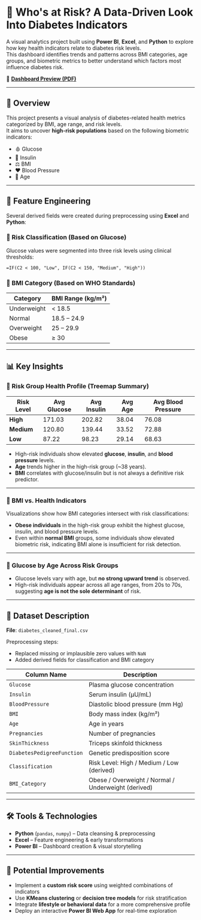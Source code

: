 # 🧠 Who's at Risk? A Data-Driven Look Into Diabetes Indicators

A visual analytics project built using **Power BI**, **Excel**, and **Python** to explore how key health indicators relate to diabetes risk levels.  
This dashboard identifies trends and patterns across BMI categories, age groups, and biometric metrics to better understand which factors most influence diabetes risk.

📄 **[Dashboard Preview (PDF)](Project02.pdf)**

---

## 📌 Overview

This project presents a visual analysis of diabetes-related health metrics categorized by BMI, age range, and risk levels.  
It aims to uncover **high-risk populations** based on the following biometric indicators:

- 🩸 Glucose  
- 💉 Insulin  
- ⚖️ BMI  
- ❤️ Blood Pressure  
- 🧓 Age  

---

## 🧪 Feature Engineering

Several derived fields were created during preprocessing using **Excel** and **Python**:

### 🔹 Risk Classification (Based on Glucose)

Glucose values were segmented into three risk levels using clinical thresholds:

```excel
=IF(C2 < 100, "Low", IF(C2 < 150, "Medium", "High"))
```

### 🔹 BMI Category (Based on WHO Standards)

| Category      | BMI Range (kg/m²) |
|---------------|-------------------|
| Underweight   | < 18.5            |
| Normal        | 18.5 – 24.9       |
| Overweight    | 25 – 29.9         |
| Obese         | ≥ 30              |

---

## 📊 Key Insights

### 📍 Risk Group Health Profile (Treemap Summary)

| Risk Level | Avg Glucose | Avg Insulin | Avg Age | Avg Blood Pressure |
|------------|-------------|-------------|---------|--------------------|
| **High**   | 171.03      | 202.82      | 38.04   | 76.08              |
| **Medium** | 120.80      | 139.44      | 33.52   | 72.88              |
| **Low**    | 87.22       | 98.23       | 29.14   | 68.63              |

- High-risk individuals show elevated **glucose**, **insulin**, and **blood pressure** levels.
- **Age** trends higher in the high-risk group (~38 years).
- **BMI** correlates with glucose/insulin but is not always a definitive risk predictor.

---

### 📍 BMI vs. Health Indicators

Visualizations show how BMI categories intersect with risk classifications:

- **Obese individuals** in the high-risk group exhibit the highest glucose, insulin, and blood pressure levels.
- Even within **normal BMI** groups, some individuals show elevated biometric risk, indicating BMI alone is insufficient for risk detection.

---

### 📍 Glucose by Age Across Risk Groups

- Glucose levels vary with age, but **no strong upward trend** is observed.
- High-risk individuals appear across all age ranges, from 20s to 70s, suggesting **age is not the sole determinant** of risk.

---

## 📁 Dataset Description

**File**: `diabetes_cleaned_final.csv`

Preprocessing steps:
- Replaced missing or implausible zero values with `NaN`
- Added derived fields for classification and BMI category

| Column Name              | Description                                       |
|--------------------------|---------------------------------------------------|
| `Glucose`                | Plasma glucose concentration                      |
| `Insulin`                | Serum insulin (μU/mL)                             |
| `BloodPressure`          | Diastolic blood pressure (mm Hg)                 |
| `BMI`                    | Body mass index (kg/m²)                           |
| `Age`                    | Age in years                                      |
| `Pregnancies`            | Number of pregnancies                             |
| `SkinThickness`          | Triceps skinfold thickness                        |
| `DiabetesPedigreeFunction` | Genetic predisposition score                    |
| `Classification`         | Risk Level: High / Medium / Low (derived)         |
| `BMI_Category`           | Obese / Overweight / Normal / Underweight (derived) |

---

## 🛠️ Tools & Technologies

- **Python** (`pandas`, `numpy`) – Data cleansing & preprocessing  
- **Excel** – Feature engineering & early transformations  
- **Power BI** – Dashboard creation & visual storytelling  

---

## 🚀 Potential Improvements

- Implement a **custom risk score** using weighted combinations of indicators  
- Use **KMeans clustering** or **decision tree models** for risk stratification  
- Integrate **lifestyle or behavioral data** for a more comprehensive profile  
- Deploy an interactive **Power BI Web App** for real-time exploration  
